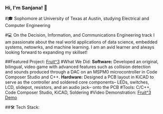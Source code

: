 ### Hi, I'm Sanjana! 👋

#🎓 Sophomore at University of Texas at Austin, studying Electrical and Computer Engineering

#💻 On the Decision, Information, and Communications Engineering track
I am passionate about the real world applications of data science, embedded systems, netowrks, and machine learning. I am an avid learner and always looking forward to expanding my skillset!

##Featured Project: [Fruit^3](https://github.com/jujube6363/319_fruitcubed)
#What We Did: 
**Software:** Developed an original, bilingual, video game with advanced features such as collision detection and sounds produced through a DAC on an MSPM0 microcontroller in Code Composer Studio and C++.
**Hardware:** Designed a PCB layout in KiCAD to serve as the controller and soldered core components– LEDs, switches, LCD, slidepot, resistors, and an audio jack– onto the PCB
#Tools: 
C/C++, Code Composer Studio, KiCAD, Soldering
#Video Demonstration: [Fruit^3 Demo](https://youtu.be/g4-pJ8HqwUU?si=i5hVvLDM9YQ81SO2)

##🛠 Tech Stack:
<!--
**jujube6363/jujube6363** is a ✨ _special_ ✨ repository because its `README.md` (this file) appears on your GitHub profile.

Here are some ideas to get you started:

- 🔭 I’m currently working on ...
- 🌱 I’m currently learning ...
- 👯 I’m looking to collaborate on ...
- 🤔 I’m looking for help with ...
- 💬 Ask me about ...
- 📫 How to reach me: ...
- 😄 Pronouns: ...
- ⚡ Fun fact: ...
-->
